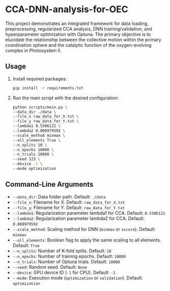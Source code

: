 # CCA-DNN-analysis-for-OEC

This project demonstrates an integrated framework for data loading, preprocessing, regularized CCA analysis, DNN training/validation, and hyperparameter optimization with Optuna. The primary objective is to elucidate the relationship between the collective motion within the primary coordination sphere and the catalytic function of the oxygen-evolving complex in Photosystem II.

## Usage

1. Install required packages:
    ```bash
    pip install -r requirements.txt
    ```

2. Run the main script with the desired configuration:
    ```bash
    python scripts/main.py \
    --data_dir ./data \
    --file_x raw_data_for_X.txt \
    --file_y raw_data_for_Y.txt \
    --lambda1 0.5306122 \
    --lambda2 0.008979592 \
    --scale_method minmax \
    --all_elements True \
    --n_splits 10 \
    --n_epochs 10000 \
    --n_trials 10000 \
    --seed 123 \
    --device -1 \
    --mode optimization
    ```

## Command-Line Arguments

- `--data_dir`: Data folder path. Default: `./data`
- `--file_x`: Filename for X. Default: `raw_data_for_X.txt`
- `--file_y`: Filename for Y. Default: `raw_data_for_Y.txt`
- `--lambda1`: Regularization parameter lambda1 for CCA. Default: `0.5306122`
- `--lambda2`: Regularization parameter lambda2 for CCA. Default: `0.008979592`
- `--scale_method`: Scaling method for DNN (`minmax` or `zscore`). Default: `minmax`
- `--all_elements`: Boolean flag to apply the same scaling to all elements. Default: `True`
- `--n_splits`: Number of K-fold splits. Default: `10`
- `--n_epochs`: Number of training epochs. Default: `10000`
- `--n_trials`: Number of Optuna trials. Default: `10000`
- `--seed`: Random seed. Default: `None`
- `--device`: GPU device ID (`-1` for CPU). Default: `-1`
- `--mode`: Execution mode (`optimization` or `validation`). Default: `optimization`

